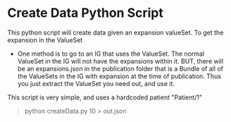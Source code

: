 # Create Data Python Script

This python script will create data given an expansion valueSet. To get the expansion in the ValueSet

- One method is to go to an IG that uses the ValueSet. The normal ValueSet in the IG will not have the expansions within it. BUT, there will be an expansions.json in the publication folder that is a Bundle of all of the ValueSets in the IG with expansion at the time of publication. Thus you just extract the ValueSet you need out, and use it.
  
This script is very simple, and uses a hardcoded patient "Patient/1"

> python createData.py 10 > out.json
